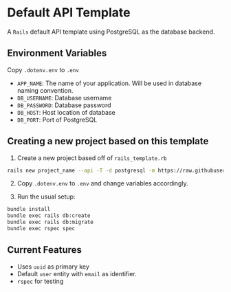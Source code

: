 # Default API Template

A `Rails` default API template using PostgreSQL as the database backend.

## Environment Variables

Copy `.dotenv.env` to `.env`

* `APP_NAME`: The name of your application. Will be used in database naming convention.
* `DB_USERNAME`: Database username
* `DB_PASSWORD`: Database password
* `DB_HOST`: Host location of database
* `DB_PORT`: Port of PostgreSQL

## Creating a new project based on this template

1. Create a new project based off of `rails_template.rb`

```bash
rails new project_name --api -T -d postgresql -m https://raw.githubusercontent.com/cloudband-solutions/default_api/refs/heads/master/rails_template.rb
```

2. Copy `.dotenv.env` to `.env` and change variables accordingly.

3. Run the usual setup:

```bash
bundle install
bundle exec rails db:create
bundle exec rails db:migrate
bundle exec rspec spec
```

## Current Features

* Uses `uuid` as primary key
* Default `user` entity with `email` as identifier.
* `rspec` for testing

